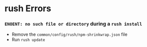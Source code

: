 # rush Errors

 ### `ENOENT: no such file or directory` during a `rush install`

 * Remove the `common/config/rush/npm-shrinkwrap.json` file
 * Run `rush update`
